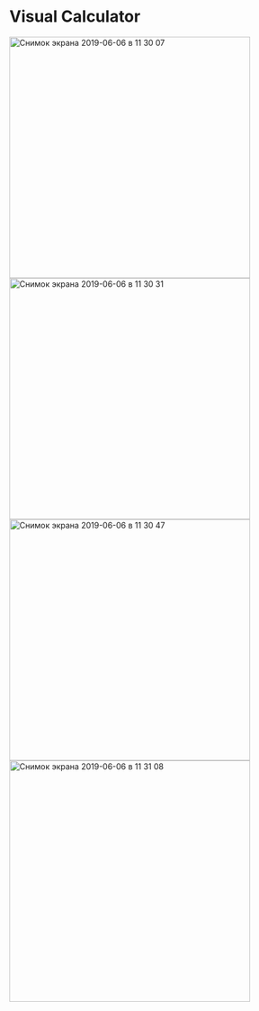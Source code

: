 # Visual Calculator

<img width="428" alt="Снимок экрана 2019-06-06 в 11 30 07" src="https://user-images.githubusercontent.com/9856286/59011641-cb3b5280-884e-11e9-98d1-5b2e323b79f1.png">
<img width="428" alt="Снимок экрана 2019-06-06 в 11 30 31" src="https://user-images.githubusercontent.com/9856286/59011643-cb3b5280-884e-11e9-8747-0de8de2b9b72.png">
<img width="428" alt="Снимок экрана 2019-06-06 в 11 30 47" src="https://user-images.githubusercontent.com/9856286/59011645-cbd3e900-884e-11e9-94ce-abc3b0a1265e.png">
<img width="428" alt="Снимок экрана 2019-06-06 в 11 31 08" src="https://user-images.githubusercontent.com/9856286/59011647-cbd3e900-884e-11e9-844a-0d8cf43daf39.png">
